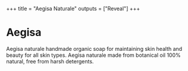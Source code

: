 +++
title = "Aegisa Naturale"
outputs = ["Reveal"]
+++

# Aegisa

Aegisa naturale handmade organic soap for maintaining skin health and beauty for all skin types. Aegisa naturale made from botanical oil 100% natural, free from harsh detergents.